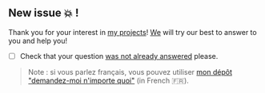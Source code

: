 ## New issue :boom: !

Thank you for your interest in [my projects](https://github.com/Rennes-en-Resilience/)!
[We](https://github.com/Rennes-en-Resilience/) will try our best to answer to you and help you!

- [ ] Check that your question [was not already answered](https://github.com/Rennes-en-Resilience/Contact-us/issues?q=is%3Aissue+is%3Aclosed) please.

> Note : si vous parlez français, vous pouvez utiliser [mon dépôt "demandez-moi n'importe quoi"](https://github.com/Rennes-en-Resilience/Contactez-nous/issues/new) (in French :fr:).
